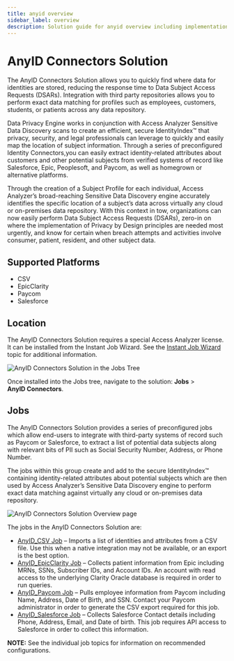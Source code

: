 ```yaml
---
title: anyid overview
sidebar_label: overview
description: Solution guide for anyid overview including implementation steps, configuration, and best practices.
---
```


# AnyID Connectors Solution

The AnyID Connectors Solution allows you to quickly find where data for identities are stored,
reducing the response time to Data Subject Access Requests (DSARs). Integration with third party
repositories allows you to perform exact data matching for profiles such as employees, customers,
students, or patients across any data repository.

Data Privacy Engine works in conjunction with Access Analyzer Sensitive Data Discovery scans to
create an efficient, secure IdentityIndex™ that privacy, security, and legal professionals can
leverage to quickly and easily map the location of subject information. Through a series of
preconfigured Identity Connectors,you can easily extract identity-related attributes about customers
and other potential subjects from verified systems of record like Salesforce, Epic, Peoplesoft, and
Paycom, as well as homegrown or alternative platforms.

Through the creation of a Subject Profile for each individual, Access Analyzer’s broad-reaching
Sensitive Data Discovery engine accurately identifies the specific location of a subject’s data
across virtually any cloud or on-premises data repository. With this context in tow, organizations
can now easily perform Data Subject Access Requests (DSARs), zero-in on where the implementation of
Privacy by Design principles are needed most urgently, and know for certain when breach attempts and
activities involve consumer, patient, resident, and other subject data.

## Supported Platforms

- CSV
- EpicClarity
- Paycom
- Salesforce

## Location

The AnyID Connectors Solution requires a special Access Analyzer license. It can be installed from
the Instant Job Wizard. See the [Instant Job Wizard](/docs/accessanalyzer/12.0/administration/job-management/instant-jobs/overview.md) topic
for additional information.

![AnyID Connectors Solution in the Jobs Tree](/img/product_docs/accessanalyzer/admin/hostmanagement/jobstree.webp)

Once installed into the Jobs tree, navigate to the solution: **Jobs** > **AnyID Connectors**.

## Jobs

The AnyID Connectors Solution provides a series of preconfigured jobs which allow end-users to
integrate with third-party systems of record such as Paycom or Salesforce, to extract a list of
potential data subjects along with relevant bits of PII such as Social Security Number, Address, or
Phone Number.

The jobs within this group create and add to the secure IdentityIndex™ containing identity-related
attributes about potential subjects which are then used by Access Analyzer’s Sensitive Data
Discovery engine to perform exact data matching against virtually any cloud or on-premises data
repository.

![AnyID Connectors Solution Overview page](/img/product_docs/accessanalyzer/admin/runninginstances/overviewpage.webp)

The jobs in the AnyID Connectors Solution are:

- [AnyID_CSV Job](/docs/accessanalyzer/12.0/solutions/anyid/anyid-csv.md) – Imports a list of identities and attributes from a CSV file. Use
  this when a native integration may not be available, or an export is the best option.
- [AnyID_EpicClarity Job](/docs/accessanalyzer/12.0/solutions/anyid/anyid-epicclarity.md) – Collects patient information from Epic including
  MRNs, SSNs, Subscriber IDs, and Account IDs. An account with read access to the underlying Clarity
  Oracle database is required in order to run queries.
- [AnyID_Paycom Job](/docs/accessanalyzer/12.0/solutions/anyid/anyid-paycom.md) – Pulls employee information from Paycom including Name,
  Address, Date of Birth, and SSN. Contact your Paycom administrator in order to generate the CSV
  export required for this job.
- [AnyID_Salesforce Job](/docs/accessanalyzer/12.0/solutions/anyid/anyid-salesforce.md) – Collects Salesforce Contact details including Phone,
  Address, Email, and Date of birth. This job requires API access to Salesforce in order to collect
  this information.

**NOTE:** See the individual job topics for information on recommended configurations.
